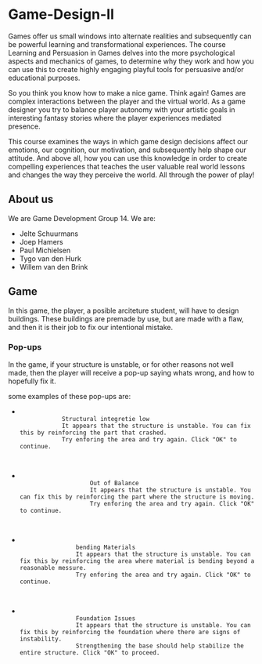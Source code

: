 # Game-Design-II
Games offer us small windows into alternate realities and subsequently can be 
powerful learning and transformational experiences. The course Learning and 
Persuasion in Games delves into the more psychological aspects and mechanics 
of games, to determine why they work and how you can use this to create highly
engaging playful tools for persuasive and/or educational purposes.

So you think you know how to make a nice game. Think again! Games are complex
interactions between the player and the virtual world. As a game designer you
try to balance player autonomy with your artistic goals in interesting fantasy
stories where the player experiences mediated presence.

This course examines the ways in which game design decisions affect our 
emotions, our cognition, our motivation, and subsequently help shape our 
attitude. And above all, how you can use this knowledge in order to create 
compelling experiences that teaches the user valuable real world lessons and
changes the way they perceive the world. All through the power of play!

## About us
We are Game Development Group 14. We are:
- Jelte Schuurmans
- Joep Hamers
- Paul Michielsen
- Tygo van den Hurk
- Willem van den Brink

## Game
In this game, the player, a posible arciteture student, will have to design 
buildings. These buildings are premade by use, but are made with a flaw, and
then it is their job to fix our intentional mistake. 

### Pop-ups
In the game, if your structure is unstable, or for other reasons not well made,
then the player will receive a pop-up saying whats wrong, and how to hopefully
fix it.

some examples of these pop-ups are:
<ul>
	<li>
		<pre>
			<code>
			Structural integretie low
			It appears that the structure is unstable. You can fix this by reinforcing the part that crashed.
			Try enforing the area and try again. Click "OK" to continue.
			</code>
		</pre>
	</li>
	<li>
		<pre>
			<code>
					Out of Balance
					It appears that the structure is unstable. You can fix this by reinforcing the part where the structure is moving.
					Try enforing the area and try again. Click "OK" to continue.
			</code>
		</pre>
	</li>
	<li>
		<pre>
			<code>
				bending Materials
				It appears that the structure is unstable. You can fix this by reinforcing the area where material is bending beyond a reasonable messure. 
				Try enforing the area and try again. Click "OK" to continue.
			</code>
		</pre>
	</li>
	<li>
		<pre>
			<code>
				Foundation Issues
				It appears that the structure is unstable. You can fix this by reinforcing the foundation where there are signs of instability. 
				Strengthening the base should help stabilize the entire structure. Click "OK" to proceed. 
			</code>
		</pre>
	</li>
</ul>
